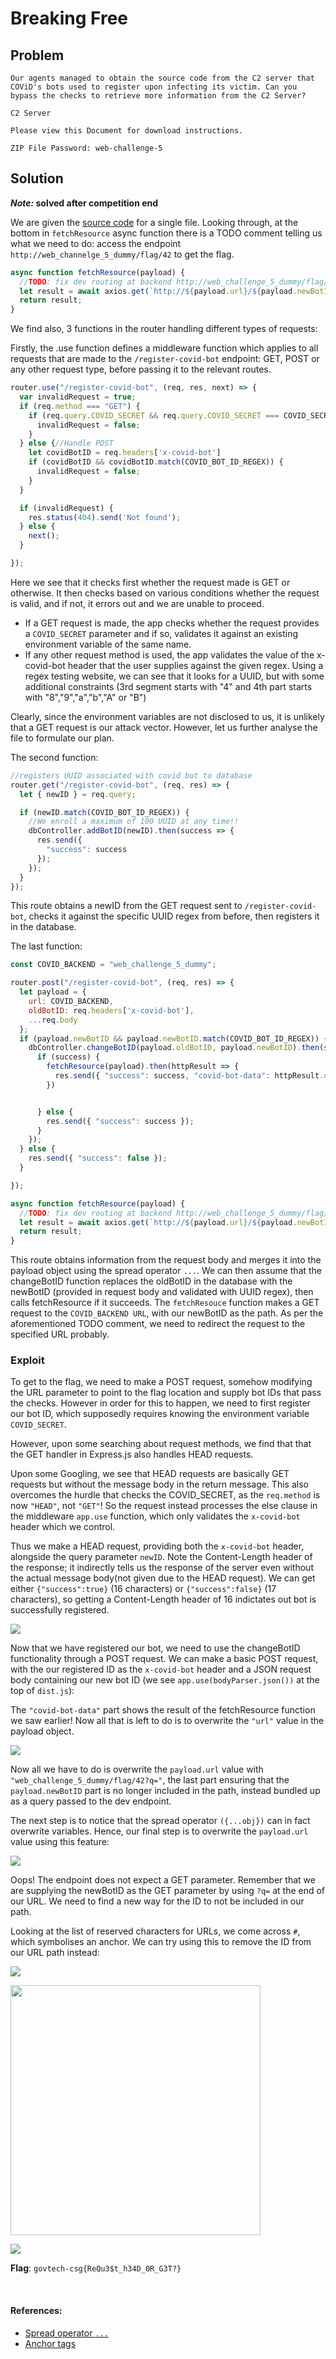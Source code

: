 # Breaking Free

## Problem

```
Our agents managed to obtain the source code from the C2 server that COViD's bots used to register upon infecting its victim. Can you bypass the checks to retrieve more information from the C2 Server?

C2 Server

Please view this Document for download instructions.

ZIP File Password: web-challenge-5
```

## Solution

***Note:* solved after competition end**

We are given the [source code](./files/breakingfree/dist.js) for a single file. Looking through, at the bottom in `fetchResource` async function there is a TODO comment telling us what we need to do: access the endpoint `http://web_channelge_5_dummy/flag/42` to get the flag.

```javascript
async function fetchResource(payload) {
  //TODO: fix dev routing at backend http://web_challenge_5_dummy/flag/42
  let result = await axios.get(`http://${payload.url}/${payload.newBotID}`).catch(err => { return { data: { "error": true } } });
  return result;
}
```

We find also, 3 functions in the router handling different types of requests:

Firstly, the .use function defines a middleware function which applies to all requests that are made to the `/register-covid-bot` endpoint: GET, POST or any other request type, before passing it to the relevant routes.

```javascript
router.use("/register-covid-bot", (req, res, next) => {
  var invalidRequest = true;
  if (req.method === "GET") {
    if (req.query.COVID_SECRET && req.query.COVID_SECRET === COVID_SECRET) {
      invalidRequest = false;
    }
  } else {//Handle POST
    let covidBotID = req.headers['x-covid-bot']
    if (covidBotID && covidBotID.match(COVID_BOT_ID_REGEX)) {
      invalidRequest = false;
    }
  }

  if (invalidRequest) {
    res.status(404).send('Not found');
  } else {
    next();
  }

});
```
Here we see that it checks first whether the request made is GET or otherwise. It then checks based on various conditions whether the request is valid, and if not, it errors out and we are unable to proceed.

* If a GET request is made, the app checks whether the request provides a `COVID_SECRET` parameter and if so, validates it against an existing environment variable of the same name.
* If any other request method is used, the app validates the value of the x-covid-bot header that the user supplies against the given regex. Using a regex testing website, we can see that it looks for a UUID, but with some additional constraints (3rd segment starts with "4" and 4th part starts with "8","9","a","b","A" or "B")

Clearly, since the environment variables are not disclosed to us, it is unlikely that a GET request is our attack vector. However, let us further analyse the file to formulate our plan.

The second function:

```javascript
//registers UUID associated with covid bot to database
router.get("/register-covid-bot", (req, res) => {
  let { newID } = req.query;

  if (newID.match(COVID_BOT_ID_REGEX)) {
    //We enroll a maximum of 100 UUID at any time!!
    dbController.addBotID(newID).then(success => {
      res.send({
        "success": success
      });
    });
  }
});
```
This route obtains a newID from the GET request sent to `/register-covid-bot`, checks it against the specific UUID regex from before, then registers it in the database.

The last function:

```javascript
const COVID_BACKEND = "web_challenge_5_dummy";

router.post("/register-covid-bot", (req, res) => {
  let payload = {
    url: COVID_BACKEND,
    oldBotID: req.headers['x-covid-bot'],
    ...req.body
  };
  if (payload.newBotID && payload.newBotID.match(COVID_BOT_ID_REGEX)) {
    dbController.changeBotID(payload.oldBotID, payload.newBotID).then(success => {
      if (success) {
        fetchResource(payload).then(httpResult => {
          res.send({ "success": success, "covid-bot-data": httpResult.data });
        })


      } else {
        res.send({ "success": success });
      }
    });
  } else {
    res.send({ "success": false });
  }

});

async function fetchResource(payload) {
  //TODO: fix dev routing at backend http://web_challenge_5_dummy/flag/42
  let result = await axios.get(`http://${payload.url}/${payload.newBotID}`).catch(err => { return { data: { "error": true } } });
  return result;
}
```
This route obtains information from the request body and merges it into the payload object using the spread operator `...`. We can then assume that the changeBotID function replaces the oldBotID in the database with the newBotID (provided in request body and validated with UUID regex), then calls fetchResource if it succeeds. The `fetchResouce` function makes a GET request to the `COVID_BACKEND URL`, with our newBotID as the path. As per the aforementioned TODO comment, we need to redirect the request to the specified URL probably.

### Exploit

To get to the flag, we need to make a POST request, somehow modifying the URL parameter to point to the flag location and supply bot IDs that pass the checks. However in order for this to happen, we need to first register our bot ID, which supposedly requires knowing the environment variable `COVID_SECRET`.

However, upon some searching about request methods, we find that that the GET handler in Express.js also handles HEAD requests.

Upon some Googling, we see that HEAD requests are basically GET requests but without the message body in the return message. This also overcomes the hurdle that checks the COVID_SECRET, as the `req.method` is now `"HEAD"`, not `"GET"`! So the request instead processes the else clause in the middleware `app.use` function, which only validates the `x-covid-bot` header which we control.

Thus we make a HEAD request, providing both the `x-covid-bot` header, alongside the query parameter `newID`. Note the Content-Length header of the response; it indirectly tells us the response of the server even without the actual message body(not given due to the HEAD request). We can get either `{"success":true}` (16 characters) or `{"success":false}` (17 characters), so getting a Content-Length header of 16 indictates out bot is successfully registered.

![](images/breakingfree1.png)

Now that we have registered our bot, we need to use the changeBotID functionality through a POST request. We can make a basic POST request, with the our registered ID as the `x-covid-bot` header and a JSON request body containing our new bot ID (we see `app.use(bodyParser.json())` at the top of `dist.js`):

The `"covid-bot-data"` part shows the result of the fetchResource function we saw earlier! Now all that is left to do is to overwrite the `"url"` value in the payload object.

![](images/breakingfree2.png)

Now all we have to do is overwrite the `payload.url` value with `"web_challenge_5_dummy/flag/42?q="`, the last part ensuring that the `payload.newBotID` part is no longer included in the path, instead bundled up as a query passed to the dev endpoint.

The next step is to notice that the spread operator `({...obj})` can in fact overwrite variables. Hence, our final step is to overwrite the `payload.url` value using this feature:

![](images/breakingfree3.png)

Oops! The endpoint does not expect a GET parameter. Remember that we are supplying the newBotID as the GET parameter by using `?q=` at the end of our URL. We need to find a new way for the ID to not be included in our path.

Looking at the list of reserved characters for URLs, we come across `#`, which symbolises an anchor. We can try using this to remove the ID from our URL path instead:

![](images/breakingfree4.png)

<img src= "images/breakingfreeflag.PNG" width = "400">

![](images/breakingfreeflag.PNG)

**Flag**: `govtech-csg{ReQu3$t_h34D_0R_G3T?}`

&nbsp;

#### References:
* [Spread operator `...`](https://davidwalsh.name/merge-objects)
* [Anchor tags](https://www.quora.com/What-does-a-hashtag-at-the-end-of-a-URL-do)